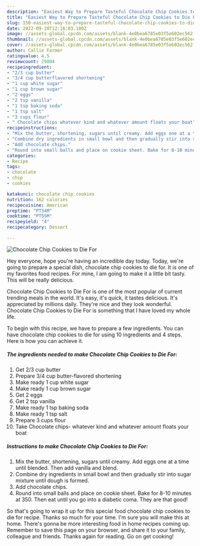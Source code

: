 ```yaml
---
description: "Easiest Way to Prepare Tasteful Chocolate Chip Cookies to Die For"
title: "Easiest Way to Prepare Tasteful Chocolate Chip Cookies to Die For"
slug: 150-easiest-way-to-prepare-tasteful-chocolate-chip-cookies-to-die-for
date: 2022-09-20T12:16:03.180Z
image: //assets-global.cpcdn.com/assets/blank-4e0bea6785e03f5e602ec562f230caae08da540cada707380b4fe1bbebba43da.png
thumbnail: //assets-global.cpcdn.com/assets/blank-4e0bea6785e03f5e602ec562f230caae08da540cada707380b4fe1bbebba43da.png
cover: //assets-global.cpcdn.com/assets/blank-4e0bea6785e03f5e602ec562f230caae08da540cada707380b4fe1bbebba43da.png
author: Callie Farmer
ratingvalue: 4.5
reviewcount: 29894
recipeingredient:
- "2/3 cup butter"
- "3/4 cup butterflavored shortening"
- "1 cup white sugar"
- "1 cup brown sugar"
- "2 eggs"
- "2 tsp vanilla"
- "1 tsp baking soda"
- "1 tsp salt"
- "3 cups flour"
- " Chocolate chips whatever kind and whatever amount floats your boat"
recipeinstructions:
- "Mix the butter, shortening, sugars until creamy. Add eggs one at a time until blended. Then add vanilla and blend."
- "Combine dry ingredients in small bowl and then gradually stir into sugar mixture until dough is formed."
- "Add chocolate chips."
- "Round into small balls and place on cookie sheet. Bake for 8-10 minutes at 350. Then eat until you go into a diabetic coma. They are that good!"
categories:
- Recipe
tags:
- chocolate
- chip
- cookies

katakunci: chocolate chip cookies 
nutrition: 162 calories
recipecuisine: American
preptime: "PT34M"
cooktime: "PT55M"
recipeyield: "4"
recipecategory: Dessert

---
```



![Chocolate Chip Cookies to Die For](//assets-global.cpcdn.com/assets/blank-4e0bea6785e03f5e602ec562f230caae08da540cada707380b4fe1bbebba43da.png)

Hey everyone, hope you're having an incredible day today. Today, we're going to prepare a special dish, chocolate chip cookies to die for. It is one of my favorites food recipes. For mine, I am going to make it a little bit tasty. This will be really delicious.



Chocolate Chip Cookies to Die For is one of the most popular of current trending meals in the world. It's easy, it's quick, it tastes delicious. It's appreciated by millions daily. They're nice and they look wonderful. Chocolate Chip Cookies to Die For is something that I have loved my whole life.


To begin with this recipe, we have to prepare a few ingredients. You can have chocolate chip cookies to die for using 10 ingredients and 4 steps. Here is how you can achieve it.

<!--inarticleads1-->

##### The ingredients needed to make Chocolate Chip Cookies to Die For:

1. Get 2/3 cup butter
1. Prepare 3/4 cup butter-flavored shortening
1. Make ready 1 cup white sugar
1. Make ready 1 cup brown sugar
1. Get 2 eggs
1. Get 2 tsp vanilla
1. Make ready 1 tsp baking soda
1. Make ready 1 tsp salt
1. Prepare 3 cups flour
1. Take  Chocolate chips- whatever kind and whatever amount floats your boat




<!--inarticleads2-->

##### Instructions to make Chocolate Chip Cookies to Die For:

1. Mix the butter, shortening, sugars until creamy. Add eggs one at a time until blended. Then add vanilla and blend.
1. Combine dry ingredients in small bowl and then gradually stir into sugar mixture until dough is formed.
1. Add chocolate chips.
1. Round into small balls and place on cookie sheet. Bake for 8-10 minutes at 350. Then eat until you go into a diabetic coma. They are that good!




So that's going to wrap it up for this special food chocolate chip cookies to die for recipe. Thanks so much for your time. I'm sure you will make this at home. There's gonna be more interesting food in home recipes coming up. Remember to save this page on your browser, and share it to your family, colleague and friends. Thanks again for reading. Go on get cooking!
